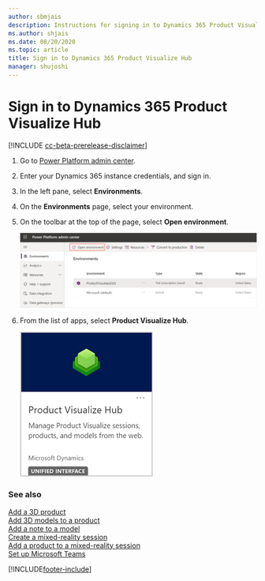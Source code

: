 ```yaml
---
author: sbmjais
description: Instructions for signing in to Dynamics 365 Product Visualize Hub.
ms.author: shjais
ms.date: 08/20/2020
ms.topic: article
title: Sign in to Dynamics 365 Product Visualize Hub
manager: shujoshi
---
```


# Sign in to Dynamics 365 Product Visualize Hub

[!INCLUDE [cc-beta-prerelease-disclaimer](../includes/cc-beta-prerelease-disclaimer.md)]

1.  Go to [Power Platform admin center](https://admin.powerplatform.microsoft.com).

2.  Enter your Dynamics 365 instance credentials, and sign in.

3. In the left pane, select **Environments**.

4. On the **Environments** page, select your environment.

5. On the toolbar at the top of the page, select **Open environment**.

    ![Open environment](media/open-environment.png "Open environment")

6.  From the list of apps, select **Product Visualize Hub**.

    ![Dynamics 365 Product Visualize Hub app](media/pv-hub-app.png "Dynamics 365 Product Visualize Hub app")


### See also

[Add a 3D product](add-3d-product.md)<br>
[Add 3D models to a product](add-3d-model-product.md)<br>
[Add a note to a model](add-note-model.md)<br>
[Create a mixed-reality session](create-mr-session.md)<br>
[Add a product to a mixed-reality session](add-product-mr-session.md)<br>
[Set up Microsoft Teams](setup-ms-teams.md)


[!INCLUDE[footer-include](../includes/footer-banner.md)]
